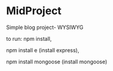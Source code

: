 # MidProject
Simple blog project- WYSIWYG

to run:
npm install,

npm install e (install express),

npm install mongoose (install mongoose)

